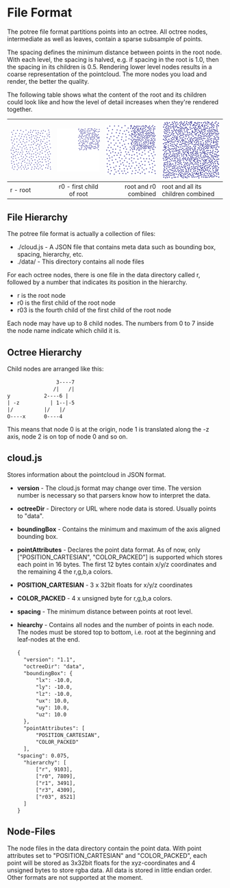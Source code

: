 # File Format

The potree file format partitions points into an octree. All octree nodes,
intermediate as well as leaves, contain a sparse subsample of points.

The spacing defines the minimum distance between points in the root node.
With each level, the spacing is halved, e.g. if spacing in the root is 1.0,
then the spacing in its children is 0.5.
Rendering lower level nodes results in a coarse representation of the pointcloud.
The more nodes you load and render, the better the quality.

The following table shows what the content of the root and its children could
look like and how the level of detail increases when they're rendered together.

| ![](./images/r.png "")        | ![](./images/r1.png "") | ![](./images/r_and_r1.png "") | ![](./images/r_and_rx.png "") |
| ------------- |:-------------:| -----:| --- |
| r - root      | r0 - first child of root | root and r0 combined | root and all its children combined |

## File Hierarchy

The potree file format is actually a collection of files:
* ./cloud.js - A JSON file that contains meta data such as bounding box, spacing, hierarchy, etc.
* ./data/ - This directory contains all node files

For each octree nodes, there is one file in the data directory called r,
followed by a number that indicates its position in the hierarchy.
* r is the root node
* r0 is the first child of the root node
* r03 is the fourth child of the first child of the root node

Each node may have up to 8 child nodes. The numbers from 0 to 7 inside the node name
indicate which child it is.


## Octree Hierarchy

Child nodes are arranged like this:

				    3----7
			       /|   /|
    y 			2----6 |
    | -z		  | 1--|-5
    |/			|/   |/
    O----x		0----4

This means that node 0 is at the origin, node 1 is translated along the -z axis,
node 2 is on top of node 0 and so on.

## cloud.js

Stores information about the pointcloud in JSON format.

* __version__ - The cloud.js format may change over time. The version number is
necessary so that parsers know how to interpret the data.
* __octreeDir__ - Directory or URL where node data is stored. Usually points to
"data".
* __boundingBox__ - Contains the minimum and maximum of the axis aligned bounding box.
* __pointAttributes__ - Declares the point data format.
 As of now, only ["POSITION_CARTESIAN", "COLOR_PACKED"] is supported which
 stores each point in 16 bytes. The first 12 bytes contain x/y/z coordinates and
 the remaining 4 the r,g,b,a colors.
 * __POSITION_CARTESIAN__ - 3 x 32bit floats for x/y/z coordinates
 * __COLOR_PACKED__ - 4 x unsigned byte for r,g,b,a colors.
* __spacing__ - The minimum distance between points at root level.
* __hiearchy__ - Contains all nodes and the number of points in each node.
The nodes must be stored top to bottom, i.e. root at the beginning and leaf-nodes at the end.

      {
    	"version": "1.1",
    	"octreeDir": "data",
    	"boundingBox": {
    		"lx": -10.0,
    		"ly": -10.0,
    		"lz": -10.0,
    		"ux": 10.0,
    		"uy": 10.0,
    		"uz": 10.0
    	},
    	"pointAttributes": [
    		"POSITION_CARTESIAN",
    		"COLOR_PACKED"
    	],
      "spacing": 0.075,
    	"hierarchy": [
    		["r", 9103],
    		["r0", 7809],
    		["r1", 3491],
    		["r3", 4309],
    		["r03", 8521]
    	]
      }

## Node-Files

The node files in the data directory contain the point data.
With point attributes set to "POSITION_CARTESIAN" and "COLOR_PACKED",
each point will be stored as 3x32bit floats for the xyz-coordinates and 4 unsigned bytes to store
rgba data. All data is stored in little endian order.
Other formats are not supported at the moment.
